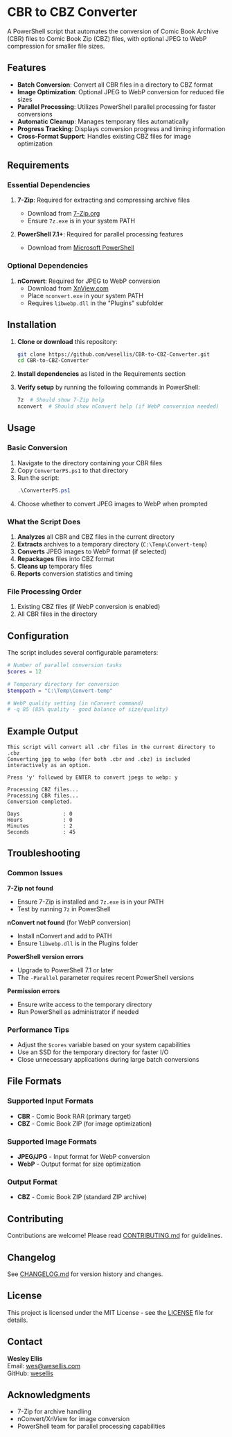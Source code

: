 # CBR to CBZ Converter

A PowerShell script that automates the conversion of Comic Book Archive (CBR) files to Comic Book Zip (CBZ) files, with optional JPEG to WebP compression for smaller file sizes.

## Features

- **Batch Conversion**: Convert all CBR files in a directory to CBZ format
- **Image Optimization**: Optional JPEG to WebP conversion for reduced file sizes
- **Parallel Processing**: Utilizes PowerShell parallel processing for faster conversions
- **Automatic Cleanup**: Manages temporary files automatically
- **Progress Tracking**: Displays conversion progress and timing information
- **Cross-Format Support**: Handles existing CBZ files for image optimization

## Requirements

### Essential Dependencies
1. **7-Zip**: Required for extracting and compressing archive files
   - Download from [7-Zip.org](https://www.7-zip.org/)
   - Ensure `7z.exe` is in your system PATH

2. **PowerShell 7.1+**: Required for parallel processing features
   - Download from [Microsoft PowerShell](https://microsoft.com/PowerShell)

### Optional Dependencies
1. **nConvert**: Required for JPEG to WebP conversion
   - Download from [XnView.com](https://www.xnview.com/en/nconvert/)
   - Place `nconvert.exe` in your system PATH
   - Requires `libwebp.dll` in the "Plugins" subfolder

## Installation

1. **Clone or download** this repository:
   ```bash
   git clone https://github.com/wesellis/CBR-to-CBZ-Converter.git
   cd CBR-to-CBZ-Converter
   ```

2. **Install dependencies** as listed in the Requirements section

3. **Verify setup** by running the following commands in PowerShell:
   ```powershell
   7z  # Should show 7-Zip help
   nconvert  # Should show nConvert help (if WebP conversion needed)
   ```

## Usage

### Basic Conversion
1. Navigate to the directory containing your CBR files
2. Copy `ConverterPS.ps1` to that directory
3. Run the script:
   ```powershell
   .\ConverterPS.ps1
   ```
4. Choose whether to convert JPEG images to WebP when prompted

### What the Script Does
1. **Analyzes** all CBR and CBZ files in the current directory
2. **Extracts** archives to a temporary directory (`C:\Temp\Convert-temp`)
3. **Converts** JPEG images to WebP format (if selected)
4. **Repackages** files into CBZ format
5. **Cleans up** temporary files
6. **Reports** conversion statistics and timing

### File Processing Order
1. Existing CBZ files (if WebP conversion is enabled)
2. All CBR files in the directory

## Configuration

The script includes several configurable parameters:

```powershell
# Number of parallel conversion tasks
$cores = 12

# Temporary directory for conversion
$temppath = "C:\Temp\Convert-temp"

# WebP quality setting (in nConvert command)
# -q 85 (85% quality - good balance of size/quality)
```

## Example Output

```
This script will convert all .cbr files in the current directory to .cbz
Converting jpg to webp (for both .cbr and .cbz) is included interactively as an option.

Press 'y' followed by ENTER to convert jpegs to webp: y

Processing CBZ files...
Processing CBR files...
Conversion completed.

Days              : 0
Hours             : 0
Minutes           : 2
Seconds           : 45
```

## Troubleshooting

### Common Issues

**7-Zip not found**
- Ensure 7-Zip is installed and `7z.exe` is in your PATH
- Test by running `7z` in PowerShell

**nConvert not found** (for WebP conversion)
- Install nConvert and add to PATH
- Ensure `libwebp.dll` is in the Plugins folder

**PowerShell version errors**
- Upgrade to PowerShell 7.1 or later
- The `-Parallel` parameter requires recent PowerShell versions

**Permission errors**
- Ensure write access to the temporary directory
- Run PowerShell as administrator if needed

### Performance Tips

- Adjust the `$cores` variable based on your system capabilities
- Use an SSD for the temporary directory for faster I/O
- Close unnecessary applications during large batch conversions

## File Formats

### Supported Input Formats
- **CBR** - Comic Book RAR (primary target)
- **CBZ** - Comic Book ZIP (for image optimization)

### Supported Image Formats
- **JPEG/JPG** - Input format for WebP conversion
- **WebP** - Output format for size optimization

### Output Format
- **CBZ** - Comic Book ZIP (standard ZIP archive)

## Contributing

Contributions are welcome! Please read [CONTRIBUTING.md](CONTRIBUTING.md) for guidelines.

## Changelog

See [CHANGELOG.md](CHANGELOG.md) for version history and changes.

## License

This project is licensed under the MIT License - see the [LICENSE](LICENSE) file for details.

## Contact

**Wesley Ellis**  
Email: wes@wesellis.com  
GitHub: [wesellis](https://github.com/wesellis)

## Acknowledgments

- 7-Zip for archive handling
- nConvert/XnView for image conversion
- PowerShell team for parallel processing capabilities
